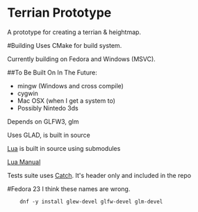 # Terrian Prototype
A prototype for creating a terrian &amp; heightmap.

#Building
Uses CMake for build system.

Currently building on Fedora and Windows (MSVC).

##To Be Built On In The Future:
- mingw (Windows and cross compile)
- cygwin
- Mac OSX (when I get a system to)
- Possibly Nintedo 3ds

Depends on GLFW3, glm

Uses GLAD, is built in source

[Lua](https://github.com/LuaDist/lua/tree/5.2.4) is built in source using submodules

[Lua Manual](https://www.lua.org/manual/5.2/)

Tests suite uses [Catch](https://github.com/philsquared/Catch/tree/v1.2.1). It's header only and included in the repo

#Fedora 23
I think these names are wrong.

		dnf -y install glew-devel glfw-devel glm-devel
